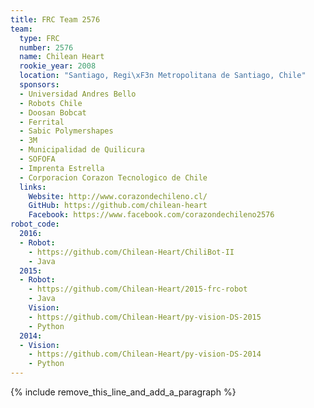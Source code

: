 ```yaml
---
title: FRC Team 2576
team:
  type: FRC
  number: 2576
  name: Chilean Heart
  rookie_year: 2008
  location: "Santiago, Regi\xF3n Metropolitana de Santiago, Chile"
  sponsors:
  - Universidad Andres Bello
  - Robots Chile
  - Doosan Bobcat
  - Ferrital
  - Sabic Polymershapes
  - 3M
  - Municipalidad de Quilicura
  - SOFOFA
  - Imprenta Estrella
  - Corporacion Corazon Tecnologico de Chile
  links:
    Website: http://www.corazondechileno.cl/
    GitHub: https://github.com/chilean-heart
    Facebook: https://www.facebook.com/corazondechileno2576
robot_code:
  2016:
  - Robot:
    - https://github.com/Chilean-Heart/ChiliBot-II
    - Java
  2015:
  - Robot:
    - https://github.com/Chilean-Heart/2015-frc-robot
    - Java
    Vision:
    - https://github.com/Chilean-Heart/py-vision-DS-2015
    - Python
  2014:
  - Vision:
    - https://github.com/Chilean-Heart/py-vision-DS-2014
    - Python
---
```


{% include remove_this_line_and_add_a_paragraph %}